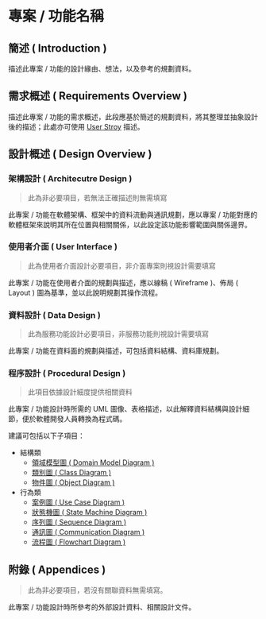 # 專案 / 功能名稱

## 簡述 ( Introduction )

描述此專案 / 功能的設計緣由、想法，以及參考的規劃資料。

## 需求概述 ( Requirements Overview )

描述此專案 / 功能的需求概述，此段應基於簡述的規劃資料，將其整理並抽象設計後的描述；此處亦可使用 [User Stroy](https://zh.wikipedia.org/wiki/%E7%94%A8%E6%88%B7%E6%95%85%E4%BA%8B) 描述。

## 設計概述 ( Design Overview )

### 架構設計 ( Architecutre Design )
> 此為非必要項目，若無法正確描述則無需填寫

此專案 / 功能在軟體架構、框架中的資料流動與通訊規劃，應以專案 / 功能對應的軟體框架來說明其所在位置與相關關係，以此設定該功能影響範圍與關係邊界。

### 使用者介面 ( User Interface )
> 此為使用者介面設計必要項目，非介面專案則視設計需要填寫

此專案 / 功能在使用者介面的規劃與描述，應以線稿 ( Wireframe )、佈局 ( Layout ) 圖為基準，並以此說明規劃其操作流程。

### 資料設計 ( Data Design )
> 此為服務功能設計必要項目，非服務功能則視設計需要填寫

此專案 / 功能在資料面的規劃與描述，可包括資料結構、資料庫規劃。

### 程序設計 ( Procedural Design )
> 此項目依據設計細度提供相關資料

此專案 / 功能設計時所需的 UML 圖像、表格描述，以此解釋資料結構與設計細節，便於軟體開發人員轉換為程式碼。

建議可包括以下子項目：

+ 結構類
  - [領域模型圖 ( Domain Model Diagram )](https://www.ict.social/software-design/uml/uml-domain-model)
  - [類別圖 ( Class Diagram )](https://www.visual-paradigm.com/guide/uml-unified-modeling-language/uml-class-diagram-tutorial/)
  - [物件圖 ( Object Diagram )](https://www.visual-paradigm.com/guide/uml-unified-modeling-language/what-is-object-diagram/)
+ 行為類
  - [案例圖 ( Use Case Diagram )](https://www.visual-paradigm.com/guide/uml-unified-modeling-language/what-is-use-case-diagram/)
  - [狀態機圖 ( State Machine Diagram )](https://www.visual-paradigm.com/guide/uml-unified-modeling-language/what-is-state-machine-diagram/)
  - [序列圖 ( Sequence Diagram )](https://www.visual-paradigm.com/guide/uml-unified-modeling-language/what-is-sequence-diagram/)
  - [通訊圖 ( Communication Diagram )](https://www.visual-paradigm.com/guide/uml-unified-modeling-language/what-is-communication-diagram/)
  - [流程圖 ( Flowchart Diagram )](https://www.visual-paradigm.com/tw/tutorials/flowchart-tutorial/)

## 附錄 ( Appendices )
> 此為非必要項目，若沒有關聯資料無需填寫。

此專案 / 功能設計時所參考的外部設計資料、相關設計文件。
